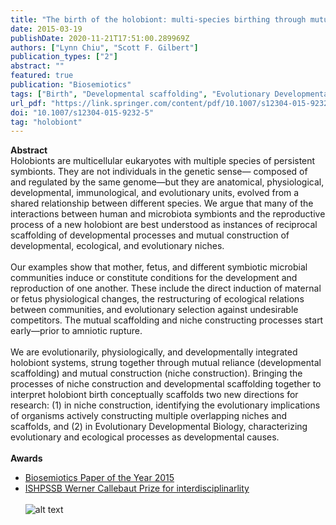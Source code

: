 ```yaml
---
title: "The birth of the holobiont: multi-species birthing through mutual scaffolding and niche construction"
date: 2015-03-19
publishDate: 2020-11-21T17:51:00.289969Z
authors: ["Lynn Chiu", "Scott F. Gilbert"]
publication_types: ["2"]
abstract: ""
featured: true
publication: "Biosemiotics"
tags: ["Birth", "Developmental scaffolding", "Evolutionary Developmental Biology", "Holobionts", "Niche construction"]
url_pdf: "https://link.springer.com/content/pdf/10.1007/s12304-015-9232-5.pdf"
doi: "10.1007/s12304-015-9232-5"
tag: "holobiont"
---
```


**Abstract**
<br>
Holobionts are multicellular eukaryotes with multiple species of persistent symbionts. They are not individuals in the genetic sense— composed of and regulated by the same genome—but they are anatomical, physiological, developmental, immunological, and evolutionary units, evolved from a shared relationship between different species. We argue that many of the interactions between human and microbiota symbionts and the reproductive process of a new holobiont are best understood as instances of reciprocal scaffolding of developmental processes and mutual construction of developmental, ecological, and evolutionary niches. 
<br><br>
Our examples show that mother, fetus, and different symbiotic microbial communities induce or constitute conditions for the development and reproduction of one another. These include the direct induction of maternal or fetus physiological changes, the restructuring of ecological relations between communities, and evolutionary selection against undesirable competitors. The mutual scaffolding and niche constructing processes start early—prior to amniotic rupture. 
<br><br>
We are evolutionarily, physiologically, and developmentally integrated holobiont systems, strung together through mutual reliance (developmental scaffolding) and mutual construction (niche construction). Bringing the processes of niche construction and developmental scaffolding together to interpret holobiont birth conceptually scaffolds two new directions for research: (1) in niche construction, identifying the evolutionary implications of organisms actively constructing multiple overlapping niches and scaffolds, and (2) in Evolutionary Developmental Biology, characterizing evolutionary and ecological processes as developmental causes.
<br><br>
**Awards**
- [Biosemiotics Paper of the Year 2015](https://link.springer.com/article/10.1007/s12304-016-9261-8)
- [ISHPSSB Werner Callebaut Prize for interdisciplinarlity](https://www.ishpssb.org/component/content/article/20-prizes/callebaut-prize/168-2017-callebaut-prize-citation-for-lynn-chiu)
<br><br>
![alt text](static\image\Gilbert.png)


<script type="text/javascript" src="https://d1bxh8uas1mnw7.cloudfront.net/assets/embed.js"></script><div class="altmetric-embed" data-badge-type="donut" data-altmetric-id="3836400"></div>